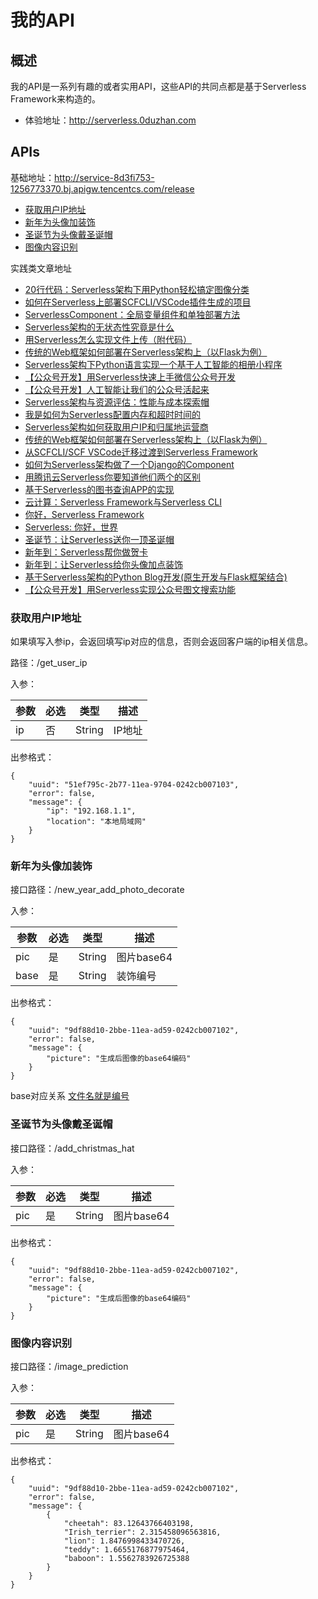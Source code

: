 # 我的API

## 概述
我的API是一系列有趣的或者实用API，这些API的共同点都是基于Serverless Framework来构造的。
* 体验地址：http://serverless.0duzhan.com

## APIs

基础地址：http://service-8d3fi753-1256773370.bj.apigw.tencentcs.com/release

* [获取用户IP地址](#获取用户IP地址)
* [新年为头像加装饰](#新年为头像加装饰)
* [圣诞节为头像戴圣诞帽](#圣诞节为头像戴圣诞帽)
* [图像内容识别](#图像内容识别)

实践类文章地址

* [20行代码：Serverless架构下用Python轻松搞定图像分类](https://zhuanlan.zhihu.com/p/110339482)
* [如何在Serverless上部署SCFCLI/VSCode插件生成的项目](https://zhuanlan.zhihu.com/p/110155146)
* [ServerlessComponent：全局变量组件和单独部署方法](https://zhuanlan.zhihu.com/p/110071590)
* [Serverless架构的无状态性究竟是什么](https://zhuanlan.zhihu.com/p/110071540)
* [用Serverless怎么实现文件上传（附代码）](https://zhuanlan.zhihu.com/p/110071452)
* [传统的Web框架如何部署在Serverless架构上（以Flask为例）](https://zhuanlan.zhihu.com/p/110071391)
* [Serverless架构下Python语言实现一个基于人工智能的相册小程序](https://zhuanlan.zhihu.com/p/110071256)
* [【公众号开发】用Serverless快速上手微信公众号开发](https://zhuanlan.zhihu.com/p/110070824)
* [【公众号开发】人工智能让我们的公众号活起来](https://zhuanlan.zhihu.com/p/110070755)
* [Serverless架构与资源评估：性能与成本探索帽](https://zhuanlan.zhihu.com/p/110070567)
* [我是如何为Serverless配置内存和超时时间的](https://zhuanlan.zhihu.com/p/110070487)
* [Serverless架构如何获取用户IP和归属地运营商](https://zhuanlan.zhihu.com/p/110070407)
* [传统的Web框架如何部署在Serverless架构上（以Flask为例）](https://zhuanlan.zhihu.com/p/110070046)
* [从SCFCLI/SCF VSCode迁移过渡到Serverless Framework](https://zhuanlan.zhihu.com/p/109926801)
* [如何为Serverless架构做了一个Django的Component](https://zhuanlan.zhihu.com/p/109926704)
* [用腾讯云Serverless你要知道他们两个的区别](https://zhuanlan.zhihu.com/p/109926610)
* [基于Serverless的图书查询APP的实现](https://zhuanlan.zhihu.com/p/109926497)
* [云计算：Serverless Framework与Serverless CLI](https://zhuanlan.zhihu.com/p/109926315)
* [你好，Serverless Framework](https://zhuanlan.zhihu.com/p/109926172)
* [Serverless: 你好，世界](https://zhuanlan.zhihu.com/p/109925923)
* [圣诞节：让Serverless送你一顶圣诞帽](https://zhuanlan.zhihu.com/p/109925775)
* [新年到：Serverless帮你做贺卡](https://zhuanlan.zhihu.com/p/109925609)
* [新年到：让Serverless给你头像加点装饰](https://zhuanlan.zhihu.com/p/109925202)
* [基于Serverless架构的Python Blog开发(原生开发与Flask框架结合)](https://zhuanlan.zhihu.com/p/109886060)
* [【公众号开发】用Serverless实现公众号图文搜索功能](https://zhuanlan.zhihu.com/p/109843939)


### 获取用户IP地址

如果填写入参ip，会返回填写ip对应的信息，否则会返回客户端的ip相关信息。

路径：/get_user_ip

入参：

| 参数 | 必选 | 类型 |  描述 |
| ---- | ---- | ------ | ---- | 
| ip | 否 | String | IP地址 |

出参格式：

```text
{
    "uuid": "51ef795c-2b77-11ea-9704-0242cb007103",
    "error": false,
    "message": {
        "ip": "192.168.1.1",
        "location": "本地局域网"
    }
}
```

### 新年为头像加装饰

接口路径：/new_year_add_photo_decorate

入参：

| 参数 | 必选 | 类型 |  描述 |
| ---- | ---- | ------ | ---- | 
| pic | 是 | String | 图片base64 |
| base | 是 | String | 装饰编号 |

出参格式：

```text
{
    "uuid": "9df88d10-2bbe-11ea-ad59-0242cb007102",
    "error": false,
    "message": {
        "picture": "生成后图像的base64编码"
    }
}
```
base对应关系 [文件名就是编号](/new_year_add_photo_decorate/base)


### 圣诞节为头像戴圣诞帽

接口路径：/add_christmas_hat

入参：

| 参数 | 必选 | 类型 |  描述 |
| ---- | ---- | ------ | ---- | 
| pic | 是 | String | 图片base64 |

出参格式：

```text
{
    "uuid": "9df88d10-2bbe-11ea-ad59-0242cb007102",
    "error": false,
    "message": {
        "picture": "生成后图像的base64编码"
    }
}
```

### 图像内容识别

接口路径：/image_prediction

入参：

| 参数 | 必选 | 类型 |  描述 |
| ---- | ---- | ------ | ---- | 
| pic | 是 | String | 图片base64 |

出参格式：

```text
{
    "uuid": "9df88d10-2bbe-11ea-ad59-0242cb007102",
    "error": false,
    "message": {
        {
            "cheetah": 83.12643766403198, 
            "Irish_terrier": 2.315458096563816, 
            "lion": 1.8476998433470726, 
            "teddy": 1.6655176877975464, 
            "baboon": 1.5562783926725388
        }
    }
}
```

